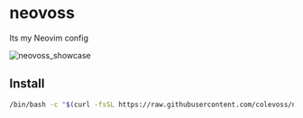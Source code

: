 # neovoss

Its my Neovim config


![neovoss_showcase](https://user-images.githubusercontent.com/2539760/212804370-faf51a70-c6c3-4fb7-91c0-75accb797ce8.png)

## Install

```bash
/bin/bash -c "$(curl -fsSL https://raw.githubusercontent.com/colevoss/neovoss/main/tools/install.sh)"
```
